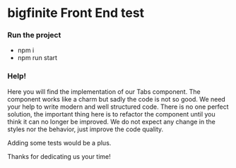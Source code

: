 # bigfinite Front End test

### Run the project
- npm i
- npm run start


### Help!

Here you will find the implementation of our Tabs component. The component works like a charm but sadly the code is not so good. We need your help to write modern and well structured code. There is no one perfect solution, the important thing here is to refactor the component until you think it can no longer be improved. We do not expect any change in the styles nor the behavior, just improve the code quality.

Adding some tests would be a plus.

Thanks for dedicating us your time!